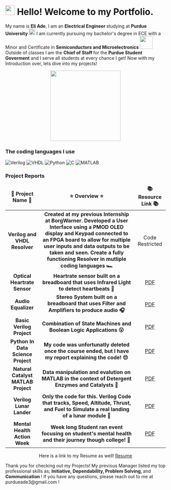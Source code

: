<h1><img src="https://emojis.slackmojis.com/emojis/images/1620797763/38192/dog_smile.png?1620797763" width="30"/> Hello! Welcome to my Portfolio.</h1>


<p>My name is <b> Eli Ade</b>, I am an <b> Electrical Engineer </b> studying at <b> Purdue University </b> <img src="https://th.bing.com/th/id/OIP.HVoFmkb7c2pCG_vv1IoiKQHaHa?w=172&h=180&c=7&r=0&o=5&pid=1.7" width="20"/> I am currently pursuing my bachelor's degree in ECE with a Minor and Certificate in <b> Semiconductors and Microelectronics </b> <img src="https://th.bing.com/th/id/OIP.jdLRkfpMfwd0PcVfq-ZO3wHaD4?w=341&h=180&c=7&r=0&o=5&pid=1.7" width="40"/> Outside of classes I am the <b> Chief of Staff </b> for the <b>Purdue Student Goverment</b> and I serve all students at every chance I get! Now with my Introduction over, lets dive into my projects! </p>
<p align="center"> <img src="https://th.bing.com/th/id/OIP.8n4E1S2qV49vykWdWkDeygHaEK?w=276&h=180&c=7&r=0&o=5&pid=1.7" width="220"/></p>
<h3>The coding languages I use</h3>
<p>
  <img alt="Verilog" src="https://img.shields.io/badge/-Verilog-45b8d8?style=flat-square&logo=valorant&logoColor=white" />
  <img alt="VHDL" src="https://img.shields.io/badge/-VHDL-8DD6F9?style=flat-square&logo=v&logoColor=white" /> 
  <img alt="Python" src="https://img.shields.io/badge/-Python-46a2f1?style=flat-square&logo=python&logoColor=white" />
  <img alt="C" src="https://img.shields.io/badge/-C-2088FF?style=flat-square&logo=c&logoColor=white" />
  <img alt="MATLAB" src="https://img.shields.io/badge/-MATLAB-1a73e8?style=flat-square&logo=monkeytype&logoColor=white" />
</p>
<h3>Project Reports</h3>
<table>
  <thead align="center">
      <td><b>🚧 Project Name 🚧 </b></td>
      <td><b>⭐ Overview ⭐</b></td>
      <td><b>📚 Resource Link 📚</b></td>
  </thead>
  <tbody>
    <tr>
      <td align="center"> <b>Verilog and VHDL Resolver</b></td>
      <td align="center"><b> Created at my previous Internship at BorgWarner. Developed a User Interface using a PMOD OLED display and Keypad connected to an FPGA board to allow for multiple user inputs and data outputs to be taken and seen. Create a fully functioning Resolver in mutliple coding languages 🏎️  </b></td>
      <td align="center">Code Restricted</td>
    </tr>
    <tr>
      <td align="center"> <b>Optical Heartrate Sensor</b></td>
      <td align="center"><b> Heartrate sensor built on a breadboard that uses Infrared Light to detect heartbeats 💓  </b></td>
      <td align="center"><a href="https://drive.google.com/file/d/1uzxz8KX7Bqr7MV6KBKUzBV37WZ7DhOQ3/view?usp=sharing" target="_blank">PDF</a></td>
    </tr>
	  <tr>
      <td align="center"> <b>Audio Equalizer</b></td>
      <td align="center"><b> Stereo System built on a breadboard that uses Filter and Amplifiers to produce audio  🎧  </b></td>
      <td align="center"><a href="https://drive.google.com/file/d/1YaYcPNTp_vvskc1ZPWXIGwfBKB0CDsgo/view?usp=sharing" target="_blank">PDF</a></td>
    </tr>
    <tr>
      <td align="center"> <b>Basic Verilog Project</b></td>
      <td align="center"><b> Combination of State Machines and Boolean Logic Applications 😮 </b></td>
      <td align="center"><a href="https://drive.google.com/file/d/1PRXQ5qc597bFSCSGh0nX8v0VsMl27Uwx/view?usp=sharing" target="_blank">PDF</a></td>
    </tr>
    <tr>
      <td align="center"> <b>Python In Data Science Project</b></td>
      <td align="center"><b>My code was unfortunatly deleted once the course ended, but I have my report explaining the code! 😔</b></td>
      <td align="center"><a href="https://drive.google.com/file/d/1frC4kuPlbO5YfBdPwl5PfcazcZOEC_XT/view?usp=sharing" target="_blank">PDF</a></td>
    </tr>
    <tr>
      <td align="center"> <b>Natural Catalyst MATLAB Project</b></td>
      <td align="center"><b> Data manipulation and evalution on MATLAB in the context of Detergent Enzymes and Catalysts 🧼 </b></td>
      <td align="center"><a href="https://drive.google.com/file/d/1y7i5iyHagyeB7ZdFLSXgs4p_F7OC-L2p/view?usp=sharing" target="_blank">PDF</a></td>
    </tr>
    <tr>
      <td align="center"> <b>Verilog Lunar Lander</b></td>
      <td align="center"><b> Only the code for this. Verilog Code that tracks, Speed, Altitude, Thrust, and Fuel to Simulate a real landing of a lunar module 🚀 </b></td>
      <td align="center"><a href="https://github.com/Bunga-byte/LunarLander/blob/1192c6faedb12d1421a01f947195729af3d8621f/LunarLander" target="_blank">PDF</a></td>
    </tr>
    <tr>
      <td align="center"> <b>Mental Health Action Week</b></td>
      <td align="center"><b> Week long Student ran event focusing on student's mental health and their journey though college! 🧠 </b></td>
      <td align="center"><a href="https://drive.google.com/file/d/1_M6ljHMry75xhpMOboWIzeEMezfLChrf/view?usp=sharing" target="_blank">PDF</a></td>
    </tr>
  </tbody>
</table>

<p align="center">  Here is a link to my Resume as well! <a href="https://drive.google.com/file/d/1fWb0JQBb1xNVTlOr5hvZLXHcdZXOnR4X/view?usp=sharing" target="_blank">Resume</a> </p>

<p> Thank you for checking out my Projects! My previous Manager listed my top professional skills as; <b>Initiative, Dependability, Problem Solving, </b> and <b> Communication </b>! If you have any questions, please reach out to me at purdueade3@gmail.com !</p>
